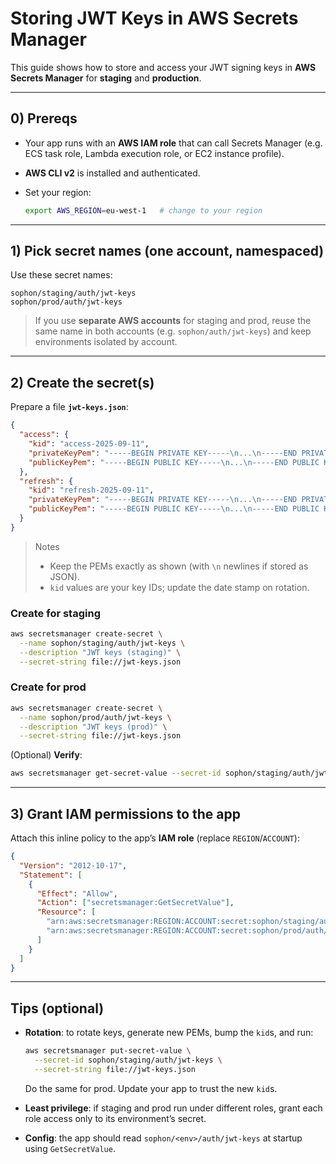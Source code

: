 # Storing JWT Keys in AWS Secrets Manager

This guide shows how to store and access your JWT signing keys in **AWS Secrets Manager** for **staging** and **production**.

---

## 0) Prereqs

* Your app runs with an **AWS IAM role** that can call Secrets Manager
  (e.g. ECS task role, Lambda execution role, or EC2 instance profile).
* **AWS CLI v2** is installed and authenticated.
* Set your region:

  ```bash
  export AWS_REGION=eu-west-1   # change to your region
  ```

---

## 1) Pick secret names (one account, namespaced)

Use these secret names:

```
sophon/staging/auth/jwt-keys
sophon/prod/auth/jwt-keys
```

> If you use **separate AWS accounts** for staging and prod, reuse the same name in both accounts (e.g. `sophon/auth/jwt-keys`) and keep environments isolated by account.

---

## 2) Create the secret(s)

Prepare a file **`jwt-keys.json`**:

```json
{
  "access": {
    "kid": "access-2025-09-11",
    "privateKeyPem": "-----BEGIN PRIVATE KEY-----\n...\n-----END PRIVATE KEY-----",
    "publicKeyPem": "-----BEGIN PUBLIC KEY-----\n...\n-----END PUBLIC KEY-----"
  },
  "refresh": {
    "kid": "refresh-2025-09-11",
    "privateKeyPem": "-----BEGIN PRIVATE KEY-----\n...\n-----END PRIVATE KEY-----",
    "publicKeyPem": "-----BEGIN PUBLIC KEY-----\n...\n-----END PUBLIC KEY-----"
  }
}
```

> Notes
>
> * Keep the PEMs exactly as shown (with `\n` newlines if stored as JSON).
> * `kid` values are your key IDs; update the date stamp on rotation.

### Create for **staging**

```bash
aws secretsmanager create-secret \
  --name sophon/staging/auth/jwt-keys \
  --description "JWT keys (staging)" \
  --secret-string file://jwt-keys.json
```

### Create for **prod**

```bash
aws secretsmanager create-secret \
  --name sophon/prod/auth/jwt-keys \
  --description "JWT keys (prod)" \
  --secret-string file://jwt-keys.json
```

(Optional) **Verify**:

```bash
aws secretsmanager get-secret-value --secret-id sophon/staging/auth/jwt-keys
```

---

## 3) Grant IAM permissions to the app

Attach this inline policy to the app’s **IAM role** (replace `REGION`/`ACCOUNT`):

```json
{
  "Version": "2012-10-17",
  "Statement": [
    {
      "Effect": "Allow",
      "Action": ["secretsmanager:GetSecretValue"],
      "Resource": [
        "arn:aws:secretsmanager:REGION:ACCOUNT:secret:sophon/staging/auth/jwt-keys-*",
        "arn:aws:secretsmanager:REGION:ACCOUNT:secret:sophon/prod/auth/jwt-keys-*"
      ]
    }
  ]
}
```

---

## Tips (optional)

* **Rotation**: to rotate keys, generate new PEMs, bump the `kid`s, and run:

  ```bash
  aws secretsmanager put-secret-value \
    --secret-id sophon/staging/auth/jwt-keys \
    --secret-string file://jwt-keys.json
  ```

  Do the same for prod. Update your app to trust the new `kid`s.
* **Least privilege**: if staging and prod run under different roles, grant each role access only to its environment’s secret.
* **Config**: the app should read `sophon/<env>/auth/jwt-keys` at startup using `GetSecretValue`.
